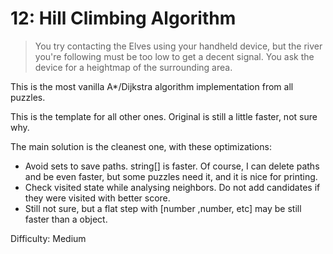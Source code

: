 # 12: Hill Climbing Algorithm

> You try contacting the Elves using your handheld device, 
> but the river you're following must be too low to get a decent signal.
> You ask the device for a heightmap of the surrounding area.

This is the most vanilla A*/Dijkstra algorithm implementation from all puzzles.

This is the template for all other ones. Original is still a little faster, not sure why. 

The main solution is the cleanest one, with these optimizations: 

- Avoid sets to save paths. string[] is faster. Of course, I can delete paths and be even faster, 
but some puzzles need it, and it is nice for printing.
- Check visited state while analysing neighbors. Do not add candidates if they were visited with better score.
- Still not sure, but a flat step with [number ,number, etc] may be still faster than a object.

Difficulty: Medium